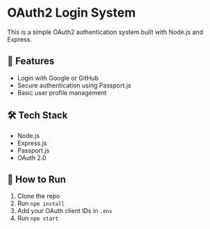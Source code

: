 # OAuth2 Login System

This is a simple OAuth2 authentication system built with Node.js and Express.

## 🌟 Features

- Login with Google or GitHub
- Secure authentication using Passport.js
- Basic user profile management

## 🛠️ Tech Stack

- Node.js
- Express.js
- Passport.js
- OAuth 2.0

## 🚀 How to Run

1. Clone the repo
2. Run `npm install`
3. Add your OAuth client IDs in `.env`
4. Run `npm start`



